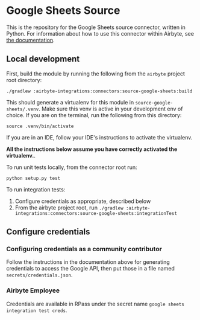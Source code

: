 # Google Sheets Source 

This is the repository for the Google Sheets source connector, written in Python. 
For information about how to use this connector within Airbyte, see [the documentation](https://docs.airbyte.io/integrations/sources/googlesheets). 

## Local development
First, build the module by running the following from the `airbyte` project root directory: 
```
./gradlew :airbyte-integrations:connectors:source-google-sheets:build
```

This should generate a virtualenv for this module in `source-google-sheets/.venv`. Make sure this venv is active in your 
development env of choice. If you are on the terminal, run the following from this directory: 
```
source .venv/bin/activate
```
If you are in an IDE, follow your IDE's instructions to activate the virtualenv. 

**All the instructions below assume you have correctly activated the virtualenv.**. 

To run unit tests locally, from the connector root run:
```
python setup.py test
``` 

To run integration tests: 
1. Configure credentials as appropriate, described below
1. From the airbyte project root, run `./gradlew :airbyte-integrations:connectors:source-google-sheets:integrationTest`

## Configure credentials
### Configuring credentials as a community contributor
Follow the instructions in the documentation above for generating credentials to access the Google API, then put those 
in a file named `secrets/credentials.json`. 

### Airbyte Employee
Credentials are available in RPass under the secret name `google sheets integration test creds`.
